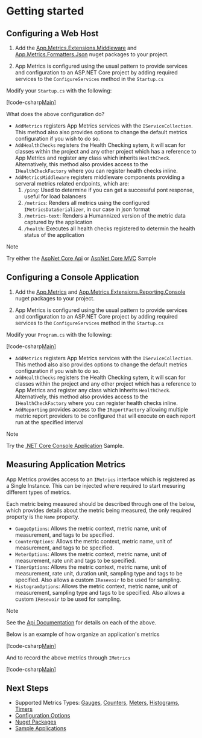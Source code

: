 # Getting started

## Configuring a Web Host

1. Add the [App.Metrics.Extensions.Middleware](fundamentals/nuget-packages.md) and [App.Metrics.Formatters.Json](fundamentals/nuget-packages.md) nuget packages to your project.

2. App Metrics is configured using the usual pattern to provide services and configuration to an ASP.NET Core project by adding required services to the `ConfigureServices` method in the `Startup.cs`

Modify your `Startup.cs` with the following:

[!code-csharp[Main](../src/samples/AppMetrics.Startup.CodeSnippets/Startup.cs)]    

What does the above configuration do?

- `AddMetrics` registers App Metrics services with the `IServiceCollection`. This method also also provides options to change the default metrics configuration if you wish to do so.
- `AddHealthChecks` registers the Health Checking sytem, it will scan for classes within the project and any other project which has a reference to App Metrics and register any class which inherits `HealthCheck`. Alternatively, this method also provides access to the `IHealthCheckFactory` where you can register health checks inline.
- `AddMetricsMiddleware` registers middleware components providing a serveral metrics related endpoints, which are:
	1.  `/ping`: Used to determine if you can get a successful pont response, useful for load balancers
	2.  `/metrics`: Renders all metrics using the configured `IMetricsDataSerializer`, in our case in json format
	3.  `/metrics-text`: Renders a Humannized version of the metric data captured by the application
	4.  `/health`: Executes all health checks registered to determin the health status of the application

> [!NOTE]
> Try either the [AspNet Core Api](https://github.com/alhardy/AppMetrics.Samples/tree/master/src/Api.Sample) or [AspNet Core MVC](https://github.com/alhardy/AppMetrics.Samples/tree/master/src/Mvc.Sample) Sample

## Configuring a Console Application

1. Add the [App.Metrics](fundamentals/nuget-packages.md) and [App.Metrics.Extensions.Reporting.Console](fundamentals/nuget-packages.md) nuget packages to your project.

2. App Metrics is configured using the usual pattern to provide services and configuration to an ASP.NET Core project by adding required services to the `ConfigureServices` method in the `Startup.cs` 

Modify your `Program.cs` with the following:

[!code-csharp[Main](../src/samples/AppMetrics.Startup.CodeSnippets/MetricsProgram.cs)]    	 

- `AddMetrics` registers App Metrics services with the `IServiceCollection`. This method also also provides options to change the default metrics configuration if you wish to do so.
- `AddHealthChecks` registers the Health Checking sytem, it will scan for classes within the project and any other project which has a reference to App Metrics and register any class which inherits `HealthCheck`. Alternatively, this method also provides access to the `IHealthCheckFactory` where you can register health checks inline.
- `AddReporting` provides access to the `IReportFactory` allowing multiple metric report providers to be configured that will execute on each report run at the specified interval

> [!NOTE]
> Try the [.NET Core Console Application](https://github.com/alhardy/AppMetrics.Samples/tree/master/src/App.Sample) Sample.

## Measuring Application Metrics

App Metrics provides access to an `IMetrics` interface which is registered as a Single Instance. This can be injected where required to start mesuring different types of metrics.

Each metric being measured should be described through one of the below, which provides details about the metric being measured, the only required property is the `Name` property.

- `GaugeOptions`: Allows the metric context, metric name, unit of measurement, and tags to be specified.
- `CounterOptions`: Allows the metric context, metric name, unit of measurement, and tags to be specified.
- `MeterOptions`: Allows the metric context, metric name, unit of measurement, rate unit and tags to be specified.
- `TimerOptions`: Allows the metric context, metric name, unit of measurement, rate unit, duration unit, sampling type and tags to be specified. Also allows a custom `IResevoir` to be used for sampling.
- `HistogramOptions`: Allows the metric context, metric name, unit of measurement, sampling type and tags to be specified. Also allows a custom `IResevoir` to be used for sampling.

> [!NOTE]
> See the [Api Documentation](../api/App.Metrics.Core.Options.html) for details on each of the above.

Below is an example of how organize an application's metrics

[!code-csharp[Main](../src/samples/AppMetrics.Metric.Code.Snippets/AppMetricsRegistry.cs)]    	     

And to record the above metrics through `IMetrics`

[!code-csharp[Main](../src/samples/AppMetrics.Metric.Code.Snippets/RecordMetrics.cs)]    	 

## Next Steps

- Supported Metrics Types: [Gauges](metric-types/gauges.md), [Counters](metric-types/counters.md), [Meters](metric-types/meters.md), [Histograms](metric-types/histograms.md), [Timers](metric-types/timers.md)
- [Configuration Options](fundamentals/configuration.md)  
- [Nuget Packages](fundamentals/nuget-packages.md)
- [Sample Applications](../samples/index.md)